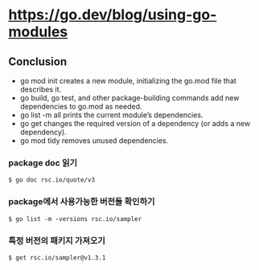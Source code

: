 # https://go.dev/blog/using-go-modules

## Conclusion

-   go mod init creates a new module, initializing the go.mod file that describes it.
-   go build, go test, and other package-building commands add new dependencies to go.mod as needed.
-   go list -m all prints the current module’s dependencies.
-   go get changes the required version of a dependency (or adds a new dependency).
-   go mod tidy removes unused dependencies.

### package doc 읽기

```
$ go doc rsc.io/quote/v3
```

### package에서 사용가능한 버전들 확인하기

```
$ go list -m -versions rsc.io/sampler
```

### 특정 버전의 패키지 가져오기

```
$ get rsc.io/sampler@v1.3.1
```

